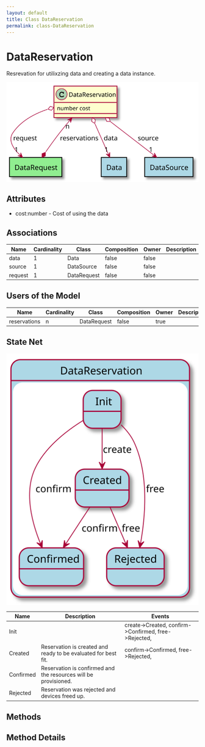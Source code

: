 ```yaml
---
layout: default
title: Class DataReservation
permalink: class-DataReservation
---
```


# DataReservation

Resrevation for utilixzing data and creating a data instance.

![Logical Diagram](./logical.svg)

## Attributes

* cost:number - Cost of using the data


## Associations

| Name | Cardinality | Class | Composition | Owner | Description |
| --- | --- | --- | --- | --- | --- |
| data | 1 | Data | false | false |  |
| source | 1 | DataSource | false | false |  |
| request | 1 | DataRequest | false | false |  |


## Users of the Model

| Name | Cardinality | Class | Composition | Owner | Description |
| --- | --- | --- | --- | --- | --- |
| reservations | n | DataRequest | false | true |  |



## State Net
![State Net Diagram](./statenet.svg)

| Name | Description | Events |
| --- | --- | --- |
| Init |  | create-&gt;Created, confirm-&gt;Confirmed, free-&gt;Rejected,  |
| Created | Reservation is created and ready to be evaluated for best fit. | confirm-&gt;Confirmed, free-&gt;Rejected,  |
| Confirmed | Reservation is confirmed and the resources will be provisioned. |  |
| Rejected | Reservation was rejected and devices freed up. |  |



## Methods


<h2>Method Details</h2>
    

